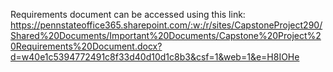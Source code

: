 Requirements document can be accessed using this link: https://pennstateoffice365.sharepoint.com/:w:/r/sites/CapstoneProject290/Shared%20Documents/Important%20Documents/Capstone%20Project%20Requirements%20Document.docx?d=w40e1c5394772491c8f33d40d10d1c8b3&csf=1&web=1&e=H8IOHe
